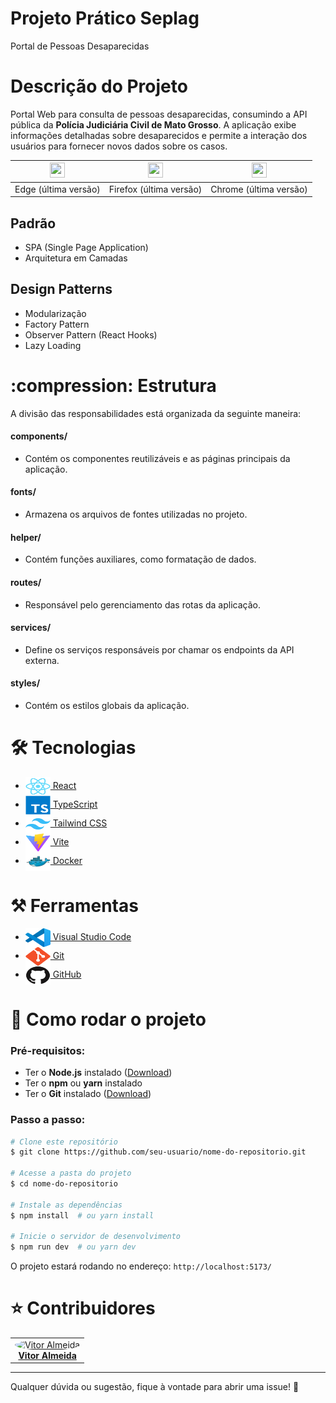 # Projeto Prático Seplag
Portal de Pessoas Desaparecidas

# Descrição do Projeto
Portal Web para consulta de pessoas desaparecidas, consumindo a API pública da **Polícia Judiciária Civil de Mato Grosso**. A aplicação exibe informações detalhadas sobre desaparecidos e permite a interação dos usuários para fornecer novos dados sobre os casos.

<table>
<thead>
<tr align="center">
<th><img src="https://raw.githubusercontent.com/alrra/browser-logos/master/src/edge/edge_48x48.png" width="24px" height="24px"></th>
<th><img src="https://raw.githubusercontent.com/alrra/browser-logos/master/src/firefox/firefox_48x48.png" width="24px" height="24px"></th>
<th><img src="https://raw.githubusercontent.com/alrra/browser-logos/master/src/chrome/chrome_48x48.png" width="24px" height="24px"></th>
</tr>
</thead>
<tbody>
<tr align="center">
<td>Edge (última versão)</td>
<td>Firefox (última versão)</td>
<td>Chrome (última versão)</td>
</tr>
</tbody>
</table>

## Padrão
- SPA (Single Page Application)
- Arquitetura em Camadas

## Design Patterns
- Modularização
- Factory Pattern
- Observer Pattern (React Hooks)
- Lazy Loading

# :compression: Estrutura
A divisão das responsabilidades está organizada da seguinte maneira:

#### components/
- Contém os componentes reutilizáveis e as páginas principais da aplicação.

#### fonts/
- Armazena os arquivos de fontes utilizadas no projeto.

#### helper/
- Contém funções auxiliares, como formatação de dados.

#### routes/
- Responsável pelo gerenciamento das rotas da aplicação.

#### services/
- Define os serviços responsáveis por chamar os endpoints da API externa.

#### styles/
- Contém os estilos globais da aplicação.

# :hammer_and_wrench: Tecnologias

- [<img align="center" alt="React" height="30" width="40" src="https://raw.githubusercontent.com/devicons/devicon/master/icons/react/react-original.svg"> React](https://react.dev/)
- [<img align="center" alt="TypeScript" height="30" width="40" src="https://raw.githubusercontent.com/devicons/devicon/master/icons/typescript/typescript-original.svg"> TypeScript](https://www.typescriptlang.org/)
- [<img align="center" alt="Tailwind" height="30" width="40" src="https://raw.githubusercontent.com/devicons/devicon/master/icons/tailwindcss/tailwindcss-original.svg"> Tailwind CSS](https://tailwindcss.com/)
- [<img align="center" alt="Vite" height="30" width="40" src="https://raw.githubusercontent.com/devicons/devicon/master/icons/vitejs/vitejs-original.svg"> Vite](https://vitejs.dev/)
- [<img align="center" alt="Docker" height="30" width="40" src="https://raw.githubusercontent.com/devicons/devicon/master/icons/docker/docker-original.svg"> Docker](https://www.docker.com/)

# :hammer_and_pick: Ferramentas

- [<img align="center" alt="VSCode" height="30" width="40" src="https://raw.githubusercontent.com/devicons/devicon/master/icons/vscode/vscode-original.svg"> Visual Studio Code](https://code.visualstudio.com/)
- [<img align="center" alt="Git" height="30" width="40" src="https://raw.githubusercontent.com/devicons/devicon/master/icons/git/git-original.svg"> Git](https://www.git.com/)
- [<img align="center" alt="GitHub" height="30" width="40" src="https://raw.githubusercontent.com/devicons/devicon/master/icons/github/github-original.svg"> GitHub](https://github.com/)

# :rocket: Como rodar o projeto

### **Pré-requisitos:**
- Ter o **Node.js** instalado ([Download](https://nodejs.org/))
- Ter o **npm** ou **yarn** instalado
- Ter o **Git** instalado ([Download](https://git-scm.com/))

### **Passo a passo:**
```bash
# Clone este repositório
$ git clone https://github.com/seu-usuario/nome-do-repositorio.git

# Acesse a pasta do projeto
$ cd nome-do-repositorio

# Instale as dependências
$ npm install  # ou yarn install

# Inicie o servidor de desenvolvimento
$ npm run dev  # ou yarn dev
```

O projeto estará rodando no endereço: `http://localhost:5173/`

# :star: Contribuidores
<table>
<tr>
<td align="center">
<a href="https://github.com/Vitor2008"><img style="border-radius: 50%;" src="https://github.com/Vitor2008.png" width="100px;" alt="Vitor Almeida"/><br /><b>Vitor Almeida</b></a>
</td>
</tr>
</table>

---

Qualquer dúvida ou sugestão, fique à vontade para abrir uma issue! 🚀

